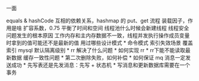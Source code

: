 一面

equals & hashCode 互相的依赖关系，hashmap 的 put、get 流程
装载因子，作用是啥
	扩容系数，0.75 平衡了时间和空间
线程池什么时候会新建线程
线程安全问题发生的根本原因
	工作内存和主内存数据不一致，线程并发执行操作成员变量时拿到的值可能还不是最新的值
用过哪些设计模式
	* 命令模式
索引失效场景
覆盖索引
mysql 默认隔离级别
	* rr 解决了什么问题
	* 如何实现 rr
	* rr下能不能读取最新数据
缓存一致性问题
	* 第二次删除失败，如何补偿
	* 如何保证 mq 消息一定发送成功
		* 先写表还是先发消息：先写 + 状态机
		* 写消息和更新数据库需要在一个事务

